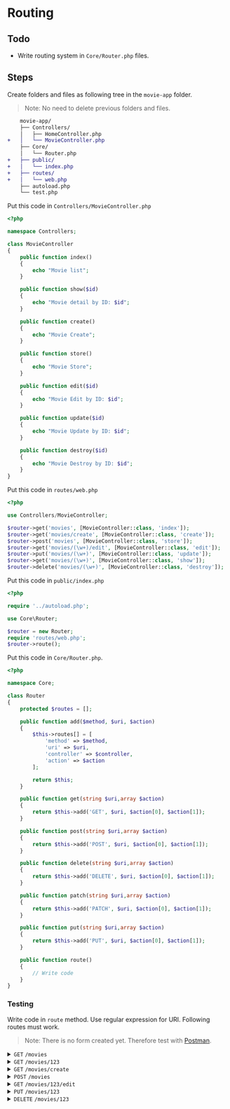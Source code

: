 # Routing

## Todo
- Write routing system in `Core/Router.php` files.

## Steps

Create folders and files as following tree in the `movie-app` folder.
> Note: No need to delete previous folders and files.

```diff
    movie-app/
    ├── Controllers/
    │   ├── HomeController.php
+   │   └── MovieController.php
    ├── Core/
    │   └── Router.php
+   ├── public/
+   │   └── index.php
+   ├── routes/
+   │   └── web.php
    ├── autoload.php
    └── test.php
```

Put this code in `Controllers/MovieController.php`

```php
<?php

namespace Controllers;

class MovieController
{
    public function index()
    {
        echo "Movie list";
    }

    public function show($id)
    {
        echo "Movie detail by ID: $id";
    }

    public function create()
    {
        echo "Movie Create";
    }

    public function store()
    {
        echo "Movie Store";
    }

    public function edit($id)
    {
        echo "Movie Edit by ID: $id";
    }

    public function update($id)
    {
        echo "Movie Update by ID: $id";
    }

    public function destroy($id)
    {
        echo "Movie Destroy by ID: $id";
    }
}
```

Put this code in `routes/web.php`

```php
<?php

use Controllers/MovieController;

$router->get('movies', [MovieController::class, 'index']);
$router->get('movies/create', [MovieController::class, 'create']);
$router->post('movies', [MovieController::class, 'store']);
$router->get('movies/(\w+)/edit', [MovieController::class, 'edit']);
$router->put('movies/(\w+)', [MovieController::class, 'update']);
$router->get('movies/(\w+)', [MovieController::class, 'show']);
$router->delete('movies/(\w+)', [MovieController::class, 'destroy']);
```

Put this code in `public/index.php`

```php
<?php

require '../autoload.php';

use Core\Router;

$router = new Router;
require 'routes/web.php';
$router->route();
```

Put this code in `Core/Router.php`.

```php
<?php

namespace Core;

class Router
{
    protected $routes = [];

    public function add($method, $uri, $action)
    {
        $this->routes[] = [
            'method' => $method,
            'uri' => $uri,
            'controller' => $controller,
            'action' => $action
        ];

        return $this;
    }

    public function get(string $uri,array $action)
    {
        return $this->add('GET', $uri, $action[0], $action[1]);
    }

    public function post(string $uri,array $action)
    {
        return $this->add('POST', $uri, $action[0], $action[1]);
    }

    public function delete(string $uri,array $action)
    {
        return $this->add('DELETE', $uri, $action[0], $action[1]);
    }

    public function patch(string $uri,array $action)
    {
        return $this->add('PATCH', $uri, $action[0], $action[1]);
    }

    public function put(string $uri,array $action)
    {
        return $this->add('PUT', $uri, $action[0], $action[1]);
    }

    public function route()
    {
        // Write code
    }
}
```

### Testing

Write code in `route` method. Use regular expression for URI. Following routes must work.
> Note: There is no form created yet. Therefore test with [Postman](https://www.postman.com/).

<details>
<summary><code>GET</code> <code>/movies</code></summary>

##### Code: 200

##### Content
```
Movie list
```
</details>

<details>
<summary><code>GET</code> <code>/movies/123</code></summary>

##### Code: 200

##### Content
```
Movie detail by ID: 123
```
</details>

<details>
<summary><code>GET</code> <code>/movies/create</code></summary>

##### Code: 200

##### Content
```
Movie Create
```
</details>

<details>
<summary><code>POST</code> <code>/movies</code></summary>

##### Code: 200

##### Content
```
Movie Store
```
</details>

<details>
<summary><code>GET</code> <code>/movies/123/edit</code></summary>

##### Code: 200

##### Content
```
Movie Edit by ID: 123
```
</details>

<details>
<summary><code>PUT</code> <code>/movies/123</code></summary>

##### Code: 200

##### Content
```
Movie Update by ID: 123
```
</details>

<details>
<summary><code>DELETE</code> <code>/movies/123</code></summary>

##### Code: 200

##### Content
```
Movie Destroy by ID: 123
```
</details>